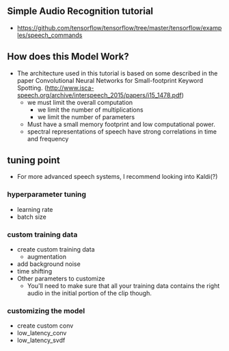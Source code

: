 ## Simple Audio Recognition tutorial
- https://github.com/tensorflow/tensorflow/tree/master/tensorflow/examples/speech_commands

## How does this Model Work?
- The architecture used in this tutorial is based on some described in the paper Convolutional Neural Networks for Small-footprint Keyword Spotting. (http://www.isca-speech.org/archive/interspeech_2015/papers/i15_1478.pdf)
  - we must limit the overall computation 
    - we limit the number of multiplications
    - we limit the number of parameters
  - Must have a small memory footprint and low computational power.
  - spectral representations of speech have strong correlations in time and frequency

## tuning point
- For more advanced speech systems, I recommend looking into Kaldi(?)

### hyperparameter tuning
- learning rate
- batch size

### custom training data 
- create custom training data
  - augmentation
- add background noise
- time shifting
- Other parameters to customize
  - You'll need to make sure that all your training data contains the right audio in the initial portion of the clip though.

### customizing the model
- create custom conv
- low_latency_conv
- low_latency_svdf
